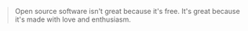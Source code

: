 > Open source software isn't great because it's free. It's great because it's made with love and enthusiasm.
